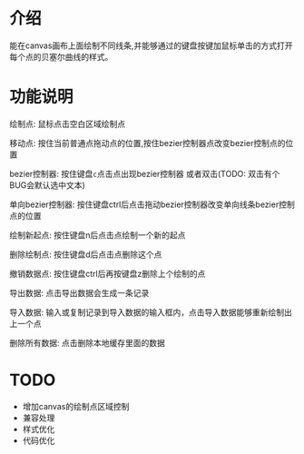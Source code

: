 # 介绍

能在canvas画布上面绘制不同线条,并能够通过的键盘按键加鼠标单击的方式打开每个点的贝塞尔曲线的样式。


# 功能说明

绘制点: 鼠标点击空白区域绘制点

移动点: 按住当前普通点拖动点的位置,按住bezier控制器点改变bezier控制点的位置

bezier控制器: 按住键盘`c`点击点出现bezier控制器 或者双击(TODO: 双击有个BUG会默认选中文本)

单向bezier控制器: 按住键盘ctrl后点击拖动bezier控制器改变单向线条bezier控制点的位置

绘制新起点: 按住键盘n后点击点绘制一个新的起点

删除绘制点: 按住键盘d后点击点删除这个点

撤销数据点: 按住键盘ctrl后再按键盘z删除上个绘制的点

导出数据: 点击导出数据会生成一条记录

导入数据: 输入或复制记录到导入数据的输入框内，点击导入数据能够重新绘制出上一个点

删除所有数据: 点击删除本地缓存里面的数据

# TODO

- 增加canvas的绘制点区域控制
- 兼容处理
- 样式优化
- 代码优化

